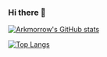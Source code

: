 ### Hi there 👋

[![Arkmorrow's GitHub stats](https://github-readme-stats.vercel.app/api?username=arkmorrow)](https://github.com/anuraghazra/github-readme-stats)

[![Top Langs](https://github-readme-stats.vercel.app/api/top-langs/?username=arkmorrow&layout=compact)](https://github.com/anuraghazra/github-readme-stats)

